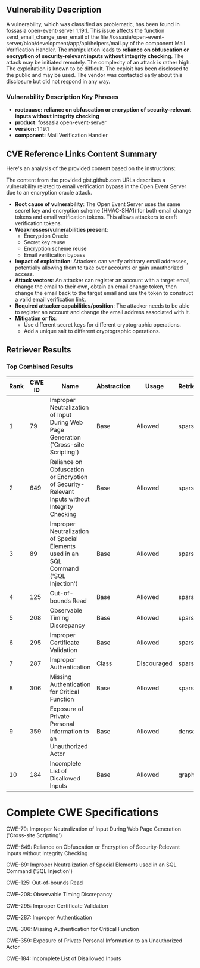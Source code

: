 ## Vulnerability Description
A vulnerability, which was classified as problematic, has been found in fossasia open-event-server 1.19.1. This issue affects the function send_email_change_user_email of the file /fossasia/open-event-server/blob/development/app/api/helpers/mail.py of the component Mail Verification Handler. The manipulation leads to **reliance on obfuscation or encryption of security-relevant inputs without integrity checking**. The attack may be initiated remotely. The complexity of an attack is rather high. The exploitation is known to be difficult. The exploit has been disclosed to the public and may be used. The vendor was contacted early about this disclosure but did not respond in any way.

### Vulnerability Description Key Phrases
- **rootcause:** **reliance on obfuscation or encryption of security-relevant inputs without integrity checking**
- **product:** fossasia open-event-server
- **version:** 1.19.1
- **component:** Mail Verification Handler

## CVE Reference Links Content Summary
Here's an analysis of the provided content based on the instructions:

The content from the provided gist.github.com URLs describes a vulnerability related to email verification bypass in the Open Event Server due to an encryption oracle attack.

*   **Root cause of vulnerability**: The Open Event Server uses the same secret key and encryption scheme (HMAC-SHA1) for both email change tokens and email verification tokens. This allows attackers to craft verification tokens.
*   **Weaknesses/vulnerabilities present**:
    *   Encryption Oracle
    *   Secret key reuse
    *   Encryption scheme reuse
    *   Email verification bypass
*   **Impact of exploitation**: Attackers can verify arbitrary email addresses, potentially allowing them to take over accounts or gain unauthorized access.
*   **Attack vectors**: An attacker can register an account with a target email, change the email to their own, obtain an email change token, then change the email back to the target email and use the token to construct a valid email verification link.
*   **Required attacker capabilities/position**: The attacker needs to be able to register an account and change the email address associated with it.
*   **Mitigation or fix**:
    *   Use different secret keys for different cryptographic operations.
    *   Add a unique salt to different cryptographic operations.

## Retriever Results

### Top Combined Results

| Rank | CWE ID | Name | Abstraction | Usage  | Retrievers | Individual Scores |
|------|--------|------|-------------|-------|------------|-------------------|
| 1 | 79 | Improper Neutralization of Input During Web Page Generation ('Cross-site Scripting') | Base | Allowed | sparse | 0.667 |
| 2 | 649 | Reliance on Obfuscation or Encryption of Security-Relevant Inputs without Integrity Checking | Base | Allowed | sparse | 0.629 |
| 3 | 89 | Improper Neutralization of Special Elements used in an SQL Command ('SQL Injection') | Base | Allowed | sparse | 0.622 |
| 4 | 125 | Out-of-bounds Read | Base | Allowed | sparse | 0.583 |
| 5 | 208 | Observable Timing Discrepancy | Base | Allowed | sparse | 0.579 |
| 6 | 295 | Improper Certificate Validation | Base | Allowed | sparse | 0.566 |
| 7 | 287 | Improper Authentication | Class | Discouraged | sparse | 0.558 |
| 8 | 306 | Missing Authentication for Critical Function | Base | Allowed | sparse | 0.552 |
| 9 | 359 | Exposure of Private Personal Information to an Unauthorized Actor | Base | Allowed | dense | 0.572 |
| 10 | 184 | Incomplete List of Disallowed Inputs | Base | Allowed | graph | 0.002 |



# Complete CWE Specifications

CWE-79: Improper Neutralization of Input During Web Page Generation ('Cross-site Scripting')

CWE-649: Reliance on Obfuscation or Encryption of Security-Relevant Inputs without Integrity Checking

CWE-89: Improper Neutralization of Special Elements used in an SQL Command ('SQL Injection')

CWE-125: Out-of-bounds Read

CWE-208: Observable Timing Discrepancy

CWE-295: Improper Certificate Validation

CWE-287: Improper Authentication

CWE-306: Missing Authentication for Critical Function

CWE-359: Exposure of Private Personal Information to an Unauthorized Actor

CWE-184: Incomplete List of Disallowed Inputs